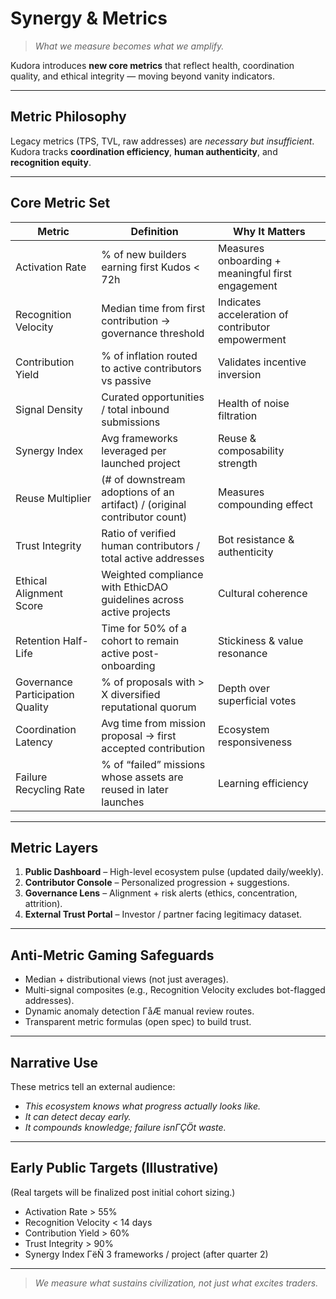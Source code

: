 # Synergy & Metrics

> *What we measure becomes what we amplify.*

Kudora introduces **new core metrics** that reflect health, coordination quality, and ethical integrity — moving beyond vanity indicators.

---

## Metric Philosophy
Legacy metrics (TPS, TVL, raw addresses) are *necessary but insufficient*. Kudora tracks **coordination efficiency**, **human authenticity**, and **recognition equity**.

---

## Core Metric Set
| Metric | Definition | Why It Matters |
|--------|------------|----------------|
| Activation Rate | % of new builders earning first Kudos < 72h | Measures onboarding + meaningful first engagement |
| Recognition Velocity | Median time from first contribution → governance threshold | Indicates acceleration of contributor empowerment |
| Contribution Yield | % of inflation routed to active contributors vs passive | Validates incentive inversion |
| Signal Density | Curated opportunities / total inbound submissions | Health of noise filtration |
| Synergy Index | Avg frameworks leveraged per launched project | Reuse & composability strength |
| Reuse Multiplier | (# of downstream adoptions of an artifact) / (original contributor count) | Measures compounding effect |
| Trust Integrity | Ratio of verified human contributors / total active addresses | Bot resistance & authenticity |
| Ethical Alignment Score | Weighted compliance with EthicDAO guidelines across active projects | Cultural coherence |
| Retention Half-Life | Time for 50% of a cohort to remain active post-onboarding | Stickiness & value resonance |
| Governance Participation Quality | % of proposals with > X diversified reputational quorum | Depth over superficial votes |
| Coordination Latency | Avg time from mission proposal → first accepted contribution | Ecosystem responsiveness |
| Failure Recycling Rate | % of “failed” missions whose assets are reused in later launches | Learning efficiency |

---

## Metric Layers
1. **Public Dashboard** – High-level ecosystem pulse (updated daily/weekly).
2. **Contributor Console** – Personalized progression + suggestions.
3. **Governance Lens** – Alignment + risk alerts (ethics, concentration, attrition).
4. **External Trust Portal** – Investor / partner facing legitimacy dataset.

---

## Anti-Metric Gaming Safeguards
- Median + distributional views (not just averages).
- Multi-signal composites (e.g., Recognition Velocity excludes bot-flagged addresses).
- Dynamic anomaly detection ΓåÆ manual review routes.
- Transparent metric formulas (open spec) to build trust.

---

## Narrative Use
These metrics tell an external audience:
- *This ecosystem knows what progress actually looks like.*
- *It can detect decay early.*
- *It compounds knowledge; failure isnΓÇÖt waste.*

---

## Early Public Targets (Illustrative)
(Real targets will be finalized post initial cohort sizing.)
- Activation Rate > 55%
- Recognition Velocity < 14 days
- Contribution Yield > 60%
- Trust Integrity > 90%
- Synergy Index ΓëÑ 3 frameworks / project (after quarter 2)

---

> *We measure what sustains civilization, not just what excites traders.*
